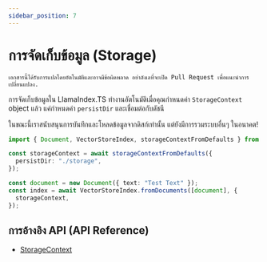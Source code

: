 ```yaml
---
sidebar_position: 7
---
```


# การจัดเก็บข้อมูล (Storage)

`เอกสารนี้ได้รับการแปลโดยอัตโนมัติและอาจมีข้อผิดพลาด อย่าลังเลที่จะเปิด Pull Request เพื่อแนะนำการเปลี่ยนแปลง.`

การจัดเก็บข้อมูลใน LlamaIndex.TS ทำงานอัตโนมัติเมื่อคุณกำหนดค่า `StorageContext` object แล้ว แค่กำหนดค่า `persistDir` และเชื่อมต่อกับดัชนี

ในขณะนี้เราสนับสนุนการบันทึกและโหลดข้อมูลจากดิสก์เท่านั้น แต่ยังมีการรวมระบบอื่นๆ ในอนาคต!

```typescript
import { Document, VectorStoreIndex, storageContextFromDefaults } from "./src";

const storageContext = await storageContextFromDefaults({
  persistDir: "./storage",
});

const document = new Document({ text: "Test Text" });
const index = await VectorStoreIndex.fromDocuments([document], {
  storageContext,
});
```

## การอ้างอิง API (API Reference)

- [StorageContext](../../api/interfaces/StorageContext.md)
